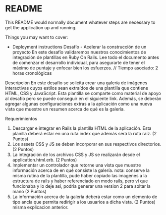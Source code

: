 # README

This README would normally document whatever steps are necessary to get the
application up and running.

Things you may want to cover:

* Deployment instructions
Desafío - Acelerar la construcción de un proyecto
En este desafío validaremos nuestros conocimientos de integración de plantillas en Ruby On
Rails.
Lee todo el documento antes de comenzar el desarrollo individual, para asegurarte de tener
el máximo de puntaje y enfocar bien los esfuerzos.
// Tiempo asociado: 2 horas cronológicas

Descripción
En este desafío se solicita crear una galería de imágenes interactivas cuyos estilos sean
extraídos de una plantilla que contiene HTML, CSS y JavaScript. Esta plantilla se comparte
como material de apoyo al desafío pero se puede conseguir en el siguiente link. Además, se
deberán agregar algunas configuraciones extras a la aplicación como una nueva vista que
muestre un resumen acerca de qué es la galería.

Requerimientos
1. Descargar e integrar en Rails la plantilla HTML de la aplicación. Esta planilla deberá
estar en una ruta index que además será la ruta raíz.
(2 Puntos)
2. Los assets CSS y JS se deben incorporar en sus respectivos directorios.
(2 Puntos)
3. La integración de los archivos CSS y JS se realizarán desde el application.html.erb.
(2 Puntos)
4. Implementar un controlador que retorne una vista que muestre información acerca
de en qué consiste la galería.
nota: conserve la misma rutina de la plantilla, pude haber copiado las imagenes a la estructura de rails y haber referenciado en modo rails, pero vi que funcionaba y lo deje asi, podria generar una version 2 para soltar la mano
(2 Puntos)
5. La información acerca de la galería deberá estar como un elemento de tipo ancla que
permita redirigir a los usuarios a dicha vista.
(2 Puntos)
misma explicacion anterior.